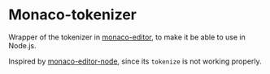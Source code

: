 # Monaco-tokenizer

Wrapper of the tokenizer in  [monaco-editor](https://github.com/microsoft/monaco-editor), to make it be able to use in Node.js.

Inspired by [monaco-editor-node](https://github.com/inokawa/monaco-editor-node), since its `tokenize` is not working properly.